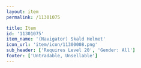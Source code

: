 ```yaml
---
layout: item
permalink: /11301075

title: Item
id: '11301075'
item_name: '(Navigator) Skald Helmet'
icon_url: 'item/icon/11300008.png'
sub_header: ['Requires Level 20', 'Gender: All']
footer: ['Untradable, Unsellable']
---
```

